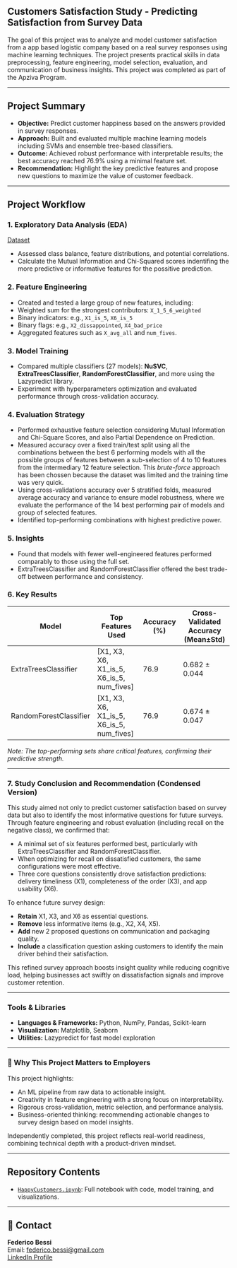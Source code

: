 ## Customers Satisfaction Study - Predicting Satisfaction from Survey Data

The goal of this project was to analyze and model customer satisfaction from a app based logistic company based on a real survey responses using machine learning techniques. The project presents practical skills in data preprocessing, feature engineering, model selection, evaluation, and communication of business insights.
This project was completed as part of the Apziva Program. 

---

## Project Summary

- **Objective:** Predict customer happiness based on the answers provided in survey responses.
- **Approach:** Built and evaluated multiple machine learning models including SVMs and ensemble tree-based classifiers.
- **Outcome:** Achieved robust performance with interpretable results; the best accuracy reached 76.9% using a minimal feature set.
- **Recommendation:** Highlight the key predictive features and propose new questions to maximize the value of customer feedback.

---

## Project Workflow

### 1. Exploratory Data Analysis (EDA)
[Dataset](./ACME-HappinessSurvey2020.csv) 

- Assessed class balance, feature distributions, and potential correlations.
- Calculate the Mutual Information and Chi-Squared scores indentifing the more predictive or informative features for the possitive prediction.

### 2. Feature Engineering
- Created and tested a large group of new features, including:
- Weighted sum for the strongest contributors: `X_1_5_6_weighted`
- Binary indicators: e.g., `X1_is_5`, `X6_is_5`
- Binary flags: e.g., `X2_dissappointed`, `X4_bad_price`
- Aggregated features such as `X_avg_all` and `num_fives`.

### 3. Model Training
- Compared multiple classifiers (27 models): **NuSVC**, **ExtraTreesClassifier**, **RandomForestClassifier**, and more using the Lazypredict library.
- Experiment with hyperparameters optimization and evaluated performance through cross-validation accuracy.

### 4. Evaluation Strategy
- Performed exhaustive feature selection considering Mutual Information and Chi-Square Scores, and also Partial Dependence on Prediction.
- Measured accuracy over a fixed train/test split using all the combinations between the best 6 performing models with all the possible groups of features between a sub-selection of 4 to 10 features from the intermediary 12 feature selection. This *brute-force* approach has been chossen because the dataset was limited and the training time was very quick.
- Using cross-validations accuracy over 5 stratified folds, measured average accuracy and variance to ensure model robustness, where we evaluate the performance of the 14 best performing pair of models and group of selected features.
- Identified top-performing combinations with highest predictive power.

### 5. Insights
- Found that models with fewer well-engineered features performed comparably to those using the full set.
- ExtraTreesClassifier and RandomForestClassifier offered the best trade-off between performance and consistency.

### 6. Key Results

| Model                 | Top Features Used                                 | Accuracy (%) | Cross-Validated Accuracy (Mean±Std) |
|----------------------|----------------------------------------------------|--------------|-------------------------------------|
| ExtraTreesClassifier | [X1, X3, X6, X1_is_5, X6_is_5, num_fives]          | 76.9         | 0.682 ± 0.044                        |
| RandomForestClassifier | [X1, X3, X6, X1_is_5, X6_is_5, num_fives]                                | 76.9            | 0.674 ± 0.047                        |

*Note: The top-performing sets share critical features, confirming their predictive strength.*

---

### 7. Study Conclusion and Recommendation (Condensed Version)

This study aimed not only to predict customer satisfaction based on survey data but also to identify the most informative questions for future surveys. Through feature engineering and robust evaluation (including recall on the negative class), we confirmed that:

- A minimal set of six features performed best, particularly with ExtraTreesClassifier and RandomForestClassifier.
- When optimizing for recall on dissatisfied customers, the same configurations were most effective.
- Three core questions consistently drove satisfaction predictions: delivery timeliness (X1), completeness of the order (X3), and app usability (X6).

To enhance future survey design:

- **Retain** X1, X3, and X6 as essential questions.
- **Remove** less informative items (e.g., X2, X4, X5).
- **Add** new 2 proposed questions on communication and packaging quality.
- **Include** a classification question asking customers to identify the main driver behind their satisfaction.

This refined survey approach boosts insight quality while reducing cognitive load, helping businesses act swiftly on dissatisfaction signals and improve customer retention.

---

### Tools & Libraries

- **Languages & Frameworks:** Python, NumPy, Pandas, Scikit-learn
- **Visualization:** Matplotlib, Seaborn
- **Utilities:** Lazypredict for fast model exploration

---

### 💼 Why This Project Matters to Employers

This project highlights:

- An ML pipeline from raw data to actionable insight.
- Creativity in feature engineering with a strong focus on interpretability.
- Rigorous cross-validation, metric selection, and performance analysis.
- Business-oriented thinking: recommending actionable changes to survey design based on model insights.

Independently completed, this project reflects real-world readiness, combining technical depth with a product-driven mindset.

---

## Repository Contents

- [`HappyCustomers.ipynb`](https://github.com/FederCO23/LZQxEzGjrpgnXu10/blob/main/HappyCustomers.ipynb): Full notebook with code, model training, and visualizations.

---

## 🚀 Contact

**Federico Bessi**  
Email: federico.bessi@gmail.com  
[LinkedIn Profile](https://www.linkedin.com/in/federico-bessi/)
